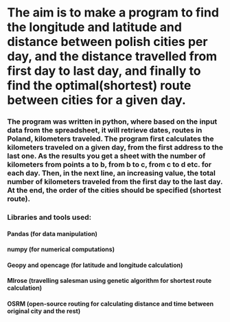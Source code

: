 # The aim is to make a program to find the longitude and latitude and distance between polish cities per day, and the distance travelled from first day to last day, and finally to find the optimal(shortest) route between cities for a given day.
### The program was written in python, where based on the input data from the spreadsheet, it will retrieve dates, routes in Poland, kilometers traveled. The program first calculates the kilometers traveled on a given day, from the first address to the last one. As the results you get a sheet with the number of kilometers from points a to b, from b to c, from c to d etc. for each day. Then, in the next line, an increasing value, the total number of kilometers traveled from the first day to the last day.  At the end, the order of the cities should be specified (shortest route).
### Libraries and tools used:
#### Pandas (for data manipulation)
#### numpy (for numerical computations)
#### Geopy and opencage (for latitude and longitude calculation)
#### Mlrose (travelling salesman using genetic algorithm for shortest route calculation)
#### OSRM (open-source routing for calculating distance and time between original city and the rest)
